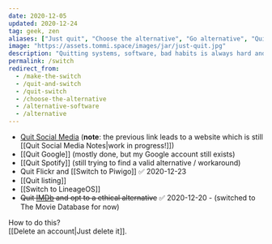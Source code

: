```yaml
---
date: 2020-12-05
updated: 2020-12-24
tag: geek, zen
aliases: ["Just quit", "Choose the alternative", "Go alternative", "Quit and switch"]
image: "https://assets.tommi.space/images/jar/just-quit.jpg"
description: "Quitting systems, software, bad habits is always hard and often painful. Nevertheless, if it's for the best, it's worth it. Below some of the things I'm quitting."
permalink: /switch
redirect_from:
  - /make-the-switch
  - /quit-and-switch
  - /quit-switch
  - /choose-the-alternative
  - /alternative-software
  - /alternative
---
```

- [Quit Social Media](https://quitsocialmedia.club) (**note**: the previous link leads to a website which is still [[Quit Social Media Notes|work in progress!]])
- [[Quit Google]] (mostly done, but my Google account still exists)
- [[Quit Spotify]] (still trying to find a valid alternative / workaround)
- Quit Flickr and [[Switch to Piwigo]] ✅ 2020-12-23
- [[Quit listing]]
- [[Switch to LineageOS]]
- ~~Quit [IMDb](https://www.imdb.com/user/ur90419107/) and opt to a ethical alternative~~ ✅ 2020-12-20 - (switched to The Movie Database for now)

How to do this?\
[[Delete an account|Just delete it]].
